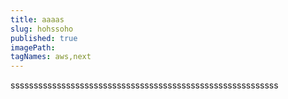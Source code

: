 ```yaml
---
title: aaaas
slug: hohssoho
published: true
imagePath: 
tagNames: aws,next
---
```

ssssssssssssssssssssssssssssssssssssssssssssssssssssssssss
